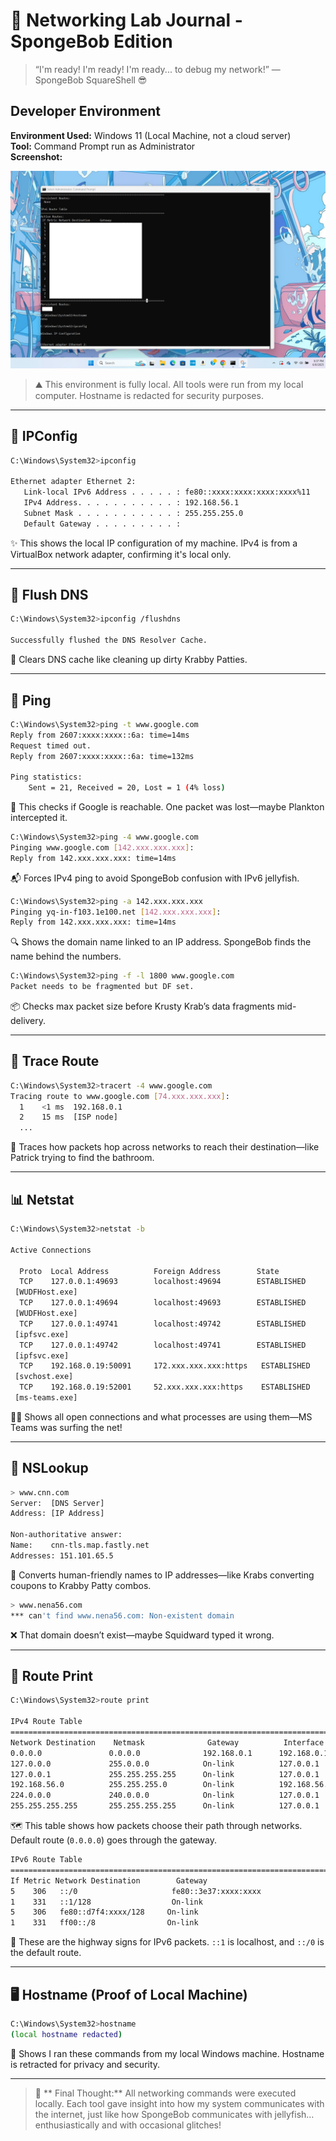 # 🌟 Networking Lab Journal - SpongeBob Edition
> “I'm ready! I'm ready! I'm ready... to debug my network!” — SpongeBob SquareShell 😎

## Developer Environment
**Environment Used:** Windows 11 (Local Machine, not a cloud server)  
**Tool:** Command Prompt run as Administrator  
**Screenshot:** 


<img src="windows_networking.png" alt="Windows Network Screenshot" width="600"/>


> ⛰️ This environment is fully local. All tools were run from my local computer. Hostname is redacted for security purposes.

---

## 📀 IPConfig
```bash
C:\Windows\System32>ipconfig

Ethernet adapter Ethernet 2:
   Link-local IPv6 Address . . . . . : fe80::xxxx:xxxx:xxxx:xxxx%11
   IPv4 Address. . . . . . . . . . . : 192.168.56.1
   Subnet Mask . . . . . . . . . . . : 255.255.255.0
   Default Gateway . . . . . . . . . :
```
✨ This shows the local IP configuration of my machine. IPv4 is from a VirtualBox network adapter, confirming it's local only.

---

## 🧼 Flush DNS
```bash
C:\Windows\System32>ipconfig /flushdns

Successfully flushed the DNS Resolver Cache.
```
🧽 Clears DNS cache like cleaning up dirty Krabby Patties.

---

## 📡 Ping
```bash
C:\Windows\System32>ping -t www.google.com
Reply from 2607:xxxx:xxxx::6a: time=14ms
Request timed out.
Reply from 2607:xxxx:xxxx::6a: time=132ms

Ping statistics:
    Sent = 21, Received = 20, Lost = 1 (4% loss)
```
🎯 This checks if Google is reachable. One packet was lost—maybe Plankton intercepted it.

```bash
C:\Windows\System32>ping -4 www.google.com
Pinging www.google.com [142.xxx.xxx.xxx]:
Reply from 142.xxx.xxx.xxx: time=14ms
```
📬 Forces IPv4 ping to avoid SpongeBob confusion with IPv6 jellyfish.

```bash
C:\Windows\System32>ping -a 142.xxx.xxx.xxx
Pinging yq-in-f103.1e100.net [142.xxx.xxx.xxx]:
Reply from 142.xxx.xxx.xxx: time=14ms
```
🔍 Shows the domain name linked to an IP address. SpongeBob finds the name behind the numbers.

```bash
C:\Windows\System32>ping -f -l 1800 www.google.com
Packet needs to be fragmented but DF set.
```
📦 Checks max packet size before Krusty Krab’s data fragments mid-delivery.

---

## 🔁 Trace Route
```bash
C:\Windows\System32>tracert -4 www.google.com
Tracing route to www.google.com [74.xxx.xxx.xxx]:
  1    <1 ms  192.168.0.1
  2    15 ms  [ISP node]
  ...
```
🚦 Traces how packets hop across networks to reach their destination—like Patrick trying to find the bathroom.

---

## 📊 Netstat
```bash
C:\Windows\System32>netstat -b

Active Connections

  Proto  Local Address          Foreign Address        State
  TCP    127.0.0.1:49693        localhost:49694        ESTABLISHED
 [WUDFHost.exe]
  TCP    127.0.0.1:49694        localhost:49693        ESTABLISHED
 [WUDFHost.exe]
  TCP    127.0.0.1:49741        localhost:49742        ESTABLISHED
 [ipfsvc.exe]
  TCP    127.0.0.1:49742        localhost:49741        ESTABLISHED
 [ipfsvc.exe]
  TCP    192.168.0.19:50091     172.xxx.xxx.xxx:https   ESTABLISHED
 [svchost.exe]
  TCP    192.168.0.19:52001     52.xxx.xxx.xxx:https    ESTABLISHED
 [ms-teams.exe]
```
🕵️‍♂️ Shows all open connections and what processes are using them—MS Teams was surfing the net!

---

## 🔎 NSLookup
```bash
> www.cnn.com
Server:  [DNS Server]
Address: [IP Address]

Non-authoritative answer:
Name:    cnn-tls.map.fastly.net
Addresses: 151.101.65.5
```
📇 Converts human-friendly names to IP addresses—like Krabs converting coupons to Krabby Patty combos.

```bash
> www.nena56.com
*** can't find www.nena56.com: Non-existent domain
```
❌ That domain doesn’t exist—maybe Squidward typed it wrong.

---

## 🚗 Route Print
```bash
C:\Windows\System32>route print

IPv4 Route Table
===========================================================================
Network Destination    Netmask              Gateway          Interface       Metric
0.0.0.0               0.0.0.0              192.168.0.1      192.168.0.19    50
127.0.0.0             255.0.0.0            On-link          127.0.0.1       331
127.0.0.1             255.255.255.255      On-link          127.0.0.1       331
192.168.56.0          255.255.255.0        On-link          192.168.56.1    281
224.0.0.0             240.0.0.0            On-link          127.0.0.1       331
255.255.255.255       255.255.255.255      On-link          127.0.0.1       331
```
🗺️ This table shows how packets choose their path through networks. Default route (`0.0.0.0`) goes through the gateway.

```bash
IPv6 Route Table
===========================================================================
If Metric Network Destination        Gateway
5    306   ::/0                     fe80::3e37:xxxx:xxxx
1    331   ::1/128                  On-link
5    306   fe80::d7f4:xxxx/128     On-link
1    331   ff00::/8                On-link
```
🚦 These are the highway signs for IPv6 packets. `::1` is localhost, and `::/0` is the default route.

---

## 🖥️ Hostname (Proof of Local Machine)
```bash
C:\Windows\System32>hostname
(local hostname redacted)
```
🔐 Shows I ran these commands from my local Windows machine. Hostname is retracted for privacy and security.

---

> 🍍 ** Final Thought:** All networking commands were executed locally. Each tool gave insight into how my system communicates with the internet, just like how SpongeBob communicates with jellyfish… enthusiastically and with occasional glitches!
